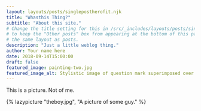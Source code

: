 ```yaml
---
layout: layouts/posts/singlepostherofit.njk
title: "Whasthis Thing?"
subtitle: "About this site."
# Change the title setting for this in /src/_includes/layouts/posts/singlepostherofit.njk
# to keep the "Other posts" box from appearing at the bottom of this page, since it uses 
# the same layout as posts.
description: "Just a little weblog thing."
author: Your name here
date: 2018-09-14T15:00:00
draft: false
featured_image: painting-two.jpg
featured_image_alt: Stylistic image of question mark superimposed over computer keyboard
---
```

This is a picture. Not of me.

{% lazypicture "theboy.jpg", "A picture of some guy." %}